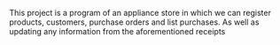 This project is a program of an appliance store in which we can register products, customers, purchase orders and list purchases. As well as updating any information from the aforementioned receipts
